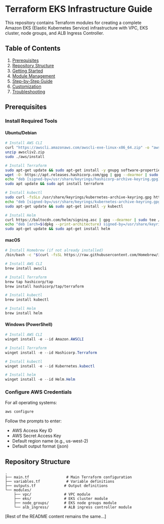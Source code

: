 # Terraform EKS Infrastructure Guide

This repository contains Terraform modules for creating a complete Amazon EKS (Elastic Kubernetes Service) infrastructure with VPC, EKS cluster, node groups, and ALB Ingress Controller.

## Table of Contents
1. [Prerequisites](#prerequisites)
2. [Repository Structure](#repository-structure)
3. [Getting Started](#getting-started)
4. [Module Management](#module-management)
5. [Step-by-Step Guide](#step-by-step-guide)
6. [Customization](#customization)
7. [Troubleshooting](#troubleshooting)

## Prerequisites

### Install Required Tools

#### Ubuntu/Debian
```bash
# Install AWS CLI
curl "https://awscli.amazonaws.com/awscli-exe-linux-x86_64.zip" -o "awscliv2.zip"
unzip awscliv2.zip
sudo ./aws/install

# Install Terraform
sudo apt-get update && sudo apt-get install -y gnupg software-properties-common
wget -O- https://apt.releases.hashicorp.com/gpg | gpg --dearmor | sudo tee /usr/share/keyrings/hashicorp-archive-keyring.gpg
echo "deb [signed-by=/usr/share/keyrings/hashicorp-archive-keyring.gpg] https://apt.releases.hashicorp.com $(lsb_release -cs) main" | sudo tee /etc/apt/sources.list.d/hashicorp.list
sudo apt update && sudo apt install terraform

# Install kubectl
sudo curl -fsSLo /usr/share/keyrings/kubernetes-archive-keyring.gpg https://packages.cloud.google.com/apt/doc/apt-key.gpg
echo "deb [signed-by=/usr/share/keyrings/kubernetes-archive-keyring.gpg] https://apt.kubernetes.io/ kubernetes-xenial main" | sudo tee /etc/apt/sources.list.d/kubernetes.list
sudo apt-get update && sudo apt-get install -y kubectl

# Install Helm
curl https://baltocdn.com/helm/signing.asc | gpg --dearmor | sudo tee /usr/share/keyrings/helm.gpg > /dev/null
echo "deb [arch=$(dpkg --print-architecture) signed-by=/usr/share/keyrings/helm.gpg] https://baltocdn.com/helm/stable/debian/ all main" | sudo tee /etc/apt/sources.list.d/helm-stable-debian.list
sudo apt-get update && sudo apt-get install helm
```

#### macOS
```bash
# Install Homebrew (if not already installed)
/bin/bash -c "$(curl -fsSL https://raw.githubusercontent.com/Homebrew/install/HEAD/install.sh)"

# Install AWS CLI
brew install awscli

# Install Terraform
brew tap hashicorp/tap
brew install hashicorp/tap/terraform

# Install kubectl
brew install kubectl

# Install Helm
brew install helm
```

#### Windows (PowerShell)
```powershell
# Install AWS CLI
winget install -e --id Amazon.AWSCLI

# Install Terraform
winget install -e --id Hashicorp.Terraform

# Install kubectl
winget install -e --id Kubernetes.kubectl

# Install helm
winget install -e --id Helm.Helm
```

### Configure AWS Credentials

For all operating systems:
```bash
aws configure
```

Follow the prompts to enter:
- AWS Access Key ID
- AWS Secret Access Key
- Default region name (e.g., us-west-2)
- Default output format (json)

## Repository Structure

```
.
├── main.tf                 # Main Terraform configuration
├── variables.tf            # Variable definitions
├── outputs.tf             # Output definitions
└── modules/
    ├── vpc/               # VPC module
    ├── eks/               # EKS cluster module
    ├── node_groups/       # EKS node groups module
    └── alb_ingress/       # ALB ingress controller module
```

[Rest of the README content remains the same...]
